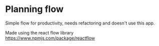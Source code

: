 # Planning flow

Simple flow for productivity, needs refactoring and doesn't use this app.

Made using the react flow library https://www.npmjs.com/package/reactflow
